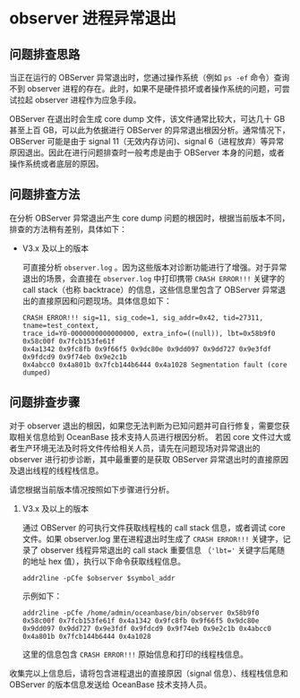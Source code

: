 observer 进程异常退出
====================================

问题排查思路
---------------------------

当正在运行的 OBServer 异常退出时，您通过操作系统（例如 `ps -ef` 命令）查询不到 observer 进程的存在。此时，如果不是硬件损坏或者操作系统的问题，可尝试拉起 observer 进程作为应急手段。

OBServer 在退出时会生成 core dump 文件，该文件通常比较大，可达几十 GB 甚至上百 GB，可以此为依据进行 OBServer 的异常退出根因分析。通常情况下，OBServer 可能是由于 signal 11（无效内存访问)、signal 6（进程放弃）等异常原因退出。因此在进行问题排查时一般考虑是由于 OBServer 本身的问题，或者操作系统或者底层的原因。

问题排查方法
---------------------------

在分析 OBServer 异常退出产生 core dump 问题的根因时，根据当前版本不同，排查的方法稍有差别，具体如下：

* V3.x 及以上的版本

  可直接分析 `observer.log` 。因为这些版本对诊断功能进行了增强。对于异常退出的场景，会直接在 `observer.log` 中打印携带 `CRASH ERROR!!!` 关键字的 call stack（也称 backtrace）的信息，这些信息里包含了 OBServer 异常退出的直接原因和问题现场。具体信息如下：

  ```shell
  CRASH ERROR!!! sig=11, sig_code=1, sig_addr=0x42, tid=27311, tname=test_context, 
  trace_id=Y0-0000000000000000, extra_info=((null)), lbt=0x58b9f0 0x58c00f 0x7fcb153fe61f
  0x4a1342 0x9fc8fb 0x9f66f5 0x9dc80e 0x9dd097 0x9dd727 0x9e3fdf 0x9fdcd9 0x9f74eb 0x9e2c1b
  0x4abcc0 0x4a801b 0x7fcb144b6444 0x4a1028 Segmentation fault (core dumped)
  ```

问题排查步骤
--------------------

对于 observer 退出的根因，如果您无法判断为已知问题并可自行修复，需要您获取相关信息给到 OceanBase 技术支持人员进行根因分析。 若因 core 文件过大或者生产环境无法及时将文件传给相关人员，请先在问题现场对异常退出的 observer 进行初步诊断，其中最重要的是获取 OBServer 异常退出时的直接原因及退出线程的线程栈信息。

请您根据当前版本情况按照如下步骤进行分析。

1. V3.x 及以上的版本

   通过 OBServer 的可执行文件获取线程栈的 call stack 信息，或者调试 core 文件。如果 observer.log 里在进程退出时生成了 `CRASH ERROR!!!` 关键字，记录了 observer 线程异常退出的 call stack 重要信息 （`'lbt='` 关键字后尾随的地址 hex 值），执行以下命令获取线程信息。

   ```shell
   addr2line -pCfe $observer $symbol_addr
   ```

   示例如下：

   ```shell
   addr2line -pCfe /home/admin/oceanbase/bin/observer 0x58b9f0 0x58c00f 0x7fcb153fe61f 0x4a1342 0x9fc8fb 0x9f66f5 0x9dc80e 0x9dd097 0x9dd727 0x9e3fdf 0x9fdcd9 0x9f74eb 0x9e2c1b 0x4abcc0 0x4a801b 0x7fcb144b6444 0x4a1028
   ```

   这里的信息包含 `CRASH ERROR!!!` 原始信息和打印的线程栈信息。

收集完以上信息后，请将包含进程退出的直接原因（signal 信息）、线程栈信息和 OBServer 的版本信息发送给 OceanBase 技术支持人员。

